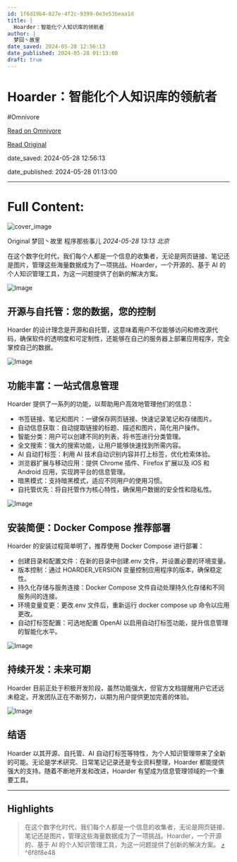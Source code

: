 ```yaml
---
id: 1f6d19b4-827e-4f2c-9399-0e3e53beaa1d
title: |
  Hoarder：智能化个人知识库的领航者
author: |
  梦回丶故里
date_saved: 2024-05-28 12:56:13
date_published: 2024-05-28 01:13:00
draft: true
---
```


# Hoarder：智能化个人知识库的领航者
#Omnivore

[Read on Omnivore](https://omnivore.app/me/https-mp-weixin-qq-com-s-eu-1-w-l-mniov-pd-joad-r-9-d-9-g-18fc0216a56)

[Read Original](https://mp.weixin.qq.com/s/EU1wLMniovPdJoadR9D_9g)

date_saved: 2024-05-28 12:56:13

date_published: 2024-05-28 01:13:00

--- 

# Full Content: 

![cover_image](https://proxy-prod.omnivore-image-cache.app/0x0,ssjP_hVKkjijCKmgtzkf5gHMH3hCAV44DUv7iuJUw09k/https://mmbiz.qpic.cn/mmbiz_jpg/mOlp9rexrOibSe8QicDFvP4sNOBCwIZjfdFJic8sfCgL1wgOGo6jGqJLEmM3rm54bPSQEAUjG9IpicUsI1Agl4UPiag/0?wx_fmt=jpeg) 

Original 梦回丶故里  程序那些事儿 _2024-05-28 13:13_ _北京_ 

在这个数字化时代，我们每个人都是一个信息的收集者，无论是网页链接、笔记还是图片，管理这些海量数据成为了一项挑战。Hoarder，一个开源的、基于 AI 的个人知识管理工具，为这一问题提供了创新的解决方案。

![Image](https://proxy-prod.omnivore-image-cache.app/0x0,sWPU9lSl_Mc_oEaS8ISGJIZOySMTblCpvLCC0b7xEZ8o/https://mmbiz.qpic.cn/mmbiz_png/mOlp9rexrOibSe8QicDFvP4sNOBCwIZjfdWgn02rByKR9xYxSVmTwsJlgvPPeqHT5muYqYtjCib6LrcNfVOb4e5Gw/640?wx_fmt=png&from=appmsg)

## 开源与自托管：您的数据，您的控制 

Hoarder 的设计理念是开源和自托管，这意味着用户不仅能够访问和修改源代码，确保软件的透明度和可定制性，还能够在自己的服务器上部署应用程序，完全掌控自己的数据。

![Image](https://proxy-prod.omnivore-image-cache.app/0x0,shhUcTpd2A_Atu-SOEun0w3r7gkqrIgqTdbL8vHbXpDs/https://mmbiz.qpic.cn/mmbiz_png/mOlp9rexrOibSe8QicDFvP4sNOBCwIZjfdfKvJlia2ONTzBnEsK6ApVvv8eXyWBso1n708mFfNpmbtvGiabchu0ORw/640?wx_fmt=png&from=appmsg)

## 功能丰富：一站式信息管理 

Hoarder 提供了一系列的功能，以帮助用户高效地管理他们的信息：

* 书签链接、笔记和图片：一键保存网页链接、快速记录笔记和存储图片。
* 自动信息获取：自动提取链接的标题、描述和图片，简化用户操作。
* 智能分类：用户可以创建不同的列表，将书签进行分类管理。
* 全文搜索：强大的搜索功能，让用户能够快速找到所需内容。
* AI 自动打标签：利用 AI 技术自动识别内容并打上标签，优化检索体验。
* 浏览器扩展与移动应用：提供 Chrome 插件、Firefox 扩展以及 iOS 和 Android 应用，实现跨平台的信息管理。
* 暗黑模式：支持暗黑模式，适应不同用户的使用习惯。
* 自托管优先：将自托管作为核心特性，确保用户数据的安全性和隐私性。

![Image](https://proxy-prod.omnivore-image-cache.app/0x0,s5OBKNyxBKlAund_9mAfVcIOst2SgPda5HL4fOMS6hEs/https://mmbiz.qpic.cn/mmbiz_png/mOlp9rexrOibSe8QicDFvP4sNOBCwIZjfd50iaPmlyhOwC8DUvFSHhH2MhQYWickfP3X8oxHxpPJkmlhklVbIoEvfg/640?wx_fmt=png&from=appmsg)

## 安装简便：Docker Compose 推荐部署 

Hoarder 的安装过程简单明了，推荐使用 Docker Compose 进行部署：

* 创建目录和配置文件：在新的目录中创建.env 文件，并设置必要的环境变量。
* 版本控制：通过 HOARDER\_VERSION 变量控制应用程序的版本，确保稳定性。
* 持久化存储与服务连接：Docker Compose 文件自动处理持久化存储和不同服务间的连接。
* 环境变量变更：更改.env 文件后，重新运行 docker compose up 命令以应用更改。
* 自动打标签配置：可选地配置 OpenAI 以启用自动打标签功能，提升信息管理的智能化水平。

![Image](https://proxy-prod.omnivore-image-cache.app/0x0,sJuAhSovS3KbEqAWPUJOwhLXewl6CQw5lOiWF0qeoeu4/https://mmbiz.qpic.cn/mmbiz_png/mOlp9rexrOibSe8QicDFvP4sNOBCwIZjfdttxqsRiaT1Q8ETU5cqWlXoRiamnv1CrVKaRrjuDbKD1QS0lKficPTNqSg/640?wx_fmt=png&from=appmsg)

## 持续开发：未来可期 

Hoarder 目前正处于积极开发阶段，虽然功能强大，但官方文档提醒用户它还远未稳定。开发团队正在不断努力，以期为用户提供更加完善的体验。

![Image](https://proxy-prod.omnivore-image-cache.app/0x0,s8EDYGvdT90gTcaOVD3LU2FrTNfDOsAtVl0bF7y62VxA/https://mmbiz.qpic.cn/mmbiz_png/mOlp9rexrOibSe8QicDFvP4sNOBCwIZjfdpWEpWd0kt66kfpmS7PedyWrfW8Nfzraia8ygpBgUCQ4yWVxAw8UsyBA/640?wx_fmt=png&from=appmsg)

## 结语 

Hoarder 以其开源、自托管、AI 自动打标签等特性，为个人知识管理带来了全新的可能。无论是学术研究、日常笔记记录还是专业资料整理，Hoarder 都能提供强大的支持。随着不断地开发和改进，Hoarder 有望成为信息管理领域的一个重要工具。

---

## Highlights

> 在这个数字化时代，我们每个人都是一个信息的收集者，无论是网页链接、笔记还是图片，管理这些海量数据成为了一项挑战。Hoarder，一个开源的、基于 AI 的个人知识管理工具，为这一问题提供了创新的解决方案。 [⤴️](https://omnivore.app/me/https-mp-weixin-qq-com-s-eu-1-w-l-mniov-pd-joad-r-9-d-9-g-18fc0216a56#6f8f8e48-4e3f-4c29-b1c1-a75330df698f)  ^6f8f8e48

